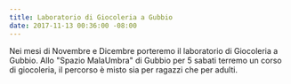 ```yaml
---
title: Laboratorio di Giocoleria a Gubbio
date: 2017-11-13 00:36:00 -08:00
---
```


Nei mesi di Novembre e Dicembre porteremo il laboratorio di Giocoleria a Gubbio.
Allo "Spazio MalaUmbra" di Gubbio per 5 sabati terremo un corso di giocoleria, il percorso è misto sia per ragazzi che per adulti.